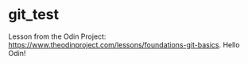 # git_test
Lesson from the Odin Project: https://www.theodinproject.com/lessons/foundations-git-basics.
Hello Odin!